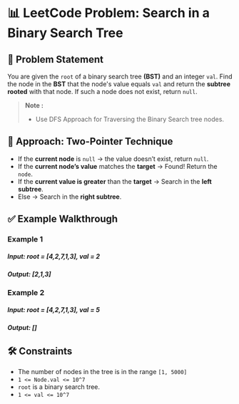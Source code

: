 # 📊 LeetCode Problem: Search in a Binary Search Tree

## 🧩 Problem Statement

You are given the `root` of a binary search tree **(BST)** and an integer `val`.
Find the node in the **BST** that the node's value equals `val` and return the **subtree rooted** with that node. If such a node does not exist, return `null`.

> **Note :**
> - Use DFS Approach for Traversing the Binary Search tree nodes.



## 🧠 Approach: Two-Pointer Technique

- If the **current node** is `null` -> the value doesn’t exist, return `null`.
- If the **current node’s value** matches the **target** -> Found! Return the `node`.
- If the **current value is greater** than the **target** -> Search in the **left subtree**.
- Else -> Search in the **right subtree**.


## ✅ Example Walkthrough

### Example 1

##### Input: root = [4,2,7,1,3], val = 2
##### Output: [2,1,3]


### Example 2

##### Input: root = [4,2,7,1,3], val = 5
##### Output: []


## 🛠️ Constraints

- The number of nodes in the tree is in the range `[1, 5000]`
- `1 <= Node.val <= 10^7`
- `root` is a binary search tree.
- `1 <= val <= 10^7`
